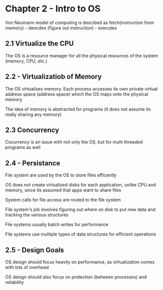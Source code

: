 # Chapter 2 - Intro to OS

Von Neumann model of computing is descibed as fetch(instruction from memory) - deocdes (figure out instruction) - executes

## 2.1 Virtualize the CPU

The OS is a resource manager for all the physical resources of the system (memory, CPU, etc.)

## 2.2 - Virtualizatiob of Memory

The OS virtualizes memory. Each process accesses its own private virtual address space (address space) which the OS maps onto the physical memory

The idea of memory is abstracted for programs (it does not assume its really sharing any memory)

## 2.3 Concurrency

Cocurrency is an issue with not only the OS, but for multi threaded programs as well

## 2.4 - Persistance

File system are used by the OS to store files efficently

OS does not create virtualized disks for each application, unlike CPU and memory, since its assumed that apps want to share files

System calls for file access are routed to the file system

File system's job involves figuring out where on disk to put new data and tracking the various structures

File systems usually batch writes for performance

File systems use multiple types of data structures for efficient operations

## 2.5 - Design Goals

OS design should focus heavily on performance, as virtualization comes with lots of overhead

OS design should also focus on protection (between processes) and reliability




